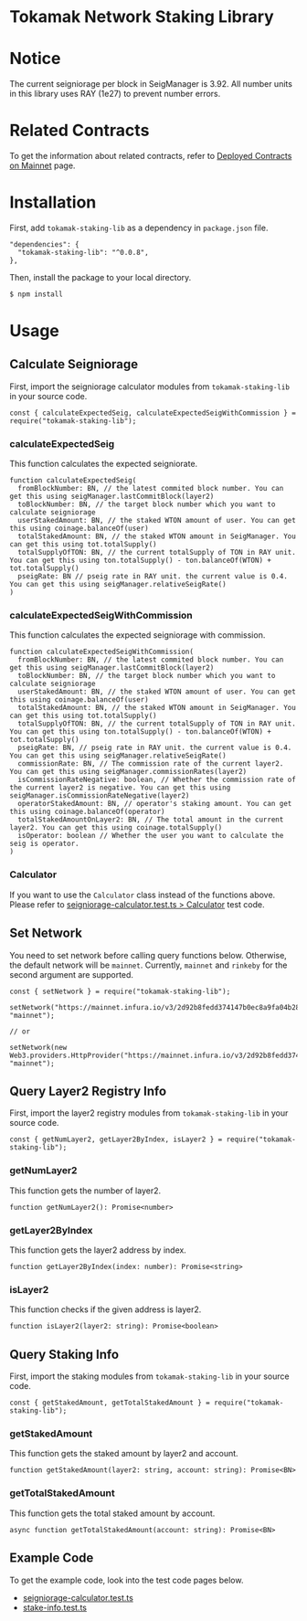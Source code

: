 # Tokamak Network Staking Library

# Notice
The current seigniorage per block in SeigManager is 3.92.
All number units in this library uses RAY (1e27) to prevent number errors.

# Related Contracts
To get the information about related contracts, refer to [Deployed Contracts on Mainnet] page.

# Installation
First, add `tokamak-staking-lib` as a dependency in `package.json` file.
```
"dependencies": {
  "tokamak-staking-lib": "^0.0.8",
},
```

Then, install the package to your local directory.
```sh
$ npm install
```

# Usage
## Calculate Seigniorage
First, import the seigniorage calculator modules from `tokamak-staking-lib` in your source code.
```
const { calculateExpectedSeig, calculateExpectedSeigWithCommission } = require("tokamak-staking-lib");
```

### calculateExpectedSeig
This function calculates the expected seigniorate.
```
function calculateExpectedSeig(
  fromBlockNumber: BN, // the latest commited block number. You can get this using seigManager.lastCommitBlock(layer2)
  toBlockNumber: BN, // the target block number which you want to calculate seigniorage
  userStakedAmount: BN, // the staked WTON amount of user. You can get this using coinage.balanceOf(user)
  totalStakedAmount: BN, // the staked WTON amount in SeigManager. You can get this using tot.totalSupply()
  totalSupplyOfTON: BN, // the current totalSupply of TON in RAY unit. You can get this using ton.totalSupply() - ton.balanceOf(WTON) + tot.totalSupply()
  pseigRate: BN // pseig rate in RAY unit. the current value is 0.4. You can get this using seigManager.relativeSeigRate()
)
```

### calculateExpectedSeigWithCommission
This function calculates the expected seigniorage with commission.
```
function calculateExpectedSeigWithCommission(
  fromBlockNumber: BN, // the latest commited block number. You can get this using seigManager.lastCommitBlock(layer2)
  toBlockNumber: BN, // the target block number which you want to calculate seigniorage
  userStakedAmount: BN, // the staked WTON amount of user. You can get this using coinage.balanceOf(user)
  totalStakedAmount: BN, // the staked WTON amount in SeigManager. You can get this using tot.totalSupply()
  totalSupplyOfTON: BN, // the current totalSupply of TON in RAY unit. You can get this using ton.totalSupply() - ton.balanceOf(WTON) + tot.totalSupply()
  pseigRate: BN, // pseig rate in RAY unit. the current value is 0.4. You can get this using seigManager.relativeSeigRate()
  commissionRate: BN, // The commission rate of the current layer2. You can get this using seigManager.commissionRates(layer2)
  isCommissionRateNegative: boolean, // Whether the commission rate of the current layer2 is negative. You can get this using seigManager.isCommissionRateNegative(layer2)
  operatorStakedAmount: BN, // operator's staking amount. You can get this using coinage.balanceOf(operator)
  totalStakedAmountOnLayer2: BN, // The total amount in the current layer2. You can get this using coinage.totalSupply()
  isOperator: boolean // Whether the user you want to calculate the seig is operator.
)
```

### Calculator
If you want to use the `Calculator` class instead of the functions above. Please refer to [seigniorage-calculator.test.ts > Calculator] test code.

## Set Network
You need to set network before calling query functions below. Otherwise, the default network will be `mainnet`. Currently, `mainnet` and `rinkeby` for the second argument are supported.
```
const { setNetwork } = require("tokamak-staking-lib");

setNetwork("https://mainnet.infura.io/v3/2d92b8fedd374147b0ec8a9fa04b2839", "mainnet");

// or

setNetwork(new Web3.providers.HttpProvider("https://mainnet.infura.io/v3/2d92b8fedd374147b0ec8a9fa04b2839"), "mainnet");
```

## Query Layer2 Registry Info
First, import the layer2 registry modules from `tokamak-staking-lib` in your source code.
```
const { getNumLayer2, getLayer2ByIndex, isLayer2 } = require("tokamak-staking-lib");
```

### getNumLayer2
This function gets the number of layer2.
```
function getNumLayer2(): Promise<number>
```

### getLayer2ByIndex
This function gets the layer2 address by index.
```
function getLayer2ByIndex(index: number): Promise<string>
```

### isLayer2
This function checks if the given address is layer2.
```
function isLayer2(layer2: string): Promise<boolean>
```

## Query Staking Info
First, import the staking modules from `tokamak-staking-lib` in your source code.
```
const { getStakedAmount, getTotalStakedAmount } = require("tokamak-staking-lib");
```

### getStakedAmount
This function gets the staked amount by layer2 and account.
```
function getStakedAmount(layer2: string, account: string): Promise<BN>
```

### getTotalStakedAmount
This function gets the total staked amount by account.
```
async function getTotalStakedAmount(account: string): Promise<BN>
```

## Example Code
To get the example code, look into the test code pages below.
- [seigniorage-calculator.test.ts]
- [stake-info.test.ts]

[Deployed Contracts on Mainnet]: <https://github.com/Onther-Tech/plasma-evm-contracts#deployed-contracts-on-mainnet>
[seigniorage-calculator.test.ts]: <test/seigniorage-calculator.test.ts>
[seigniorage-calculator.test.ts > Calculator]: <test/seigniorage-calculator.test.ts#L56-L71>
[stake-info.test.ts]: <test/stake-info.test.ts>
